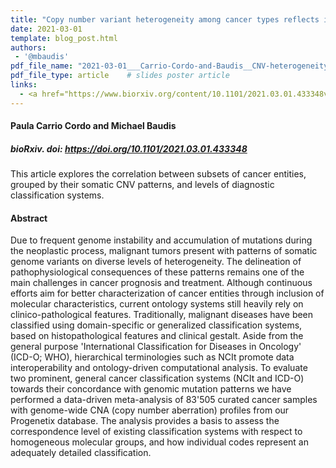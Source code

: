 ```yaml
---
title: "Copy number variant heterogeneity among cancer types reflects inconsistent concordance with diagnostic classifications"
date: 2021-03-01
template: blog_post.html 
authors:
 - '@mbaudis'
pdf_file_name: "2021-03-01___Carrio-Cordo-and-Baudis__CNV-heterogeneity-in-cancer-and-diagnostic-classifications__biorXiv-433348v1.pdf"
pdf_file_type: article    # slides poster article
links:
  - <a href="https://www.biorxiv.org/content/10.1101/2021.03.01.433348v1" target="_blank">[bioRxiv]</a>
---
```


#### Paula Carrio Cordo and Michael Baudis

##### bioRxiv. doi: <https://doi.org/10.1101/2021.03.01.433348>

This article explores the correlation between subsets of cancer entities, grouped by their somatic CNV patterns, and levels of diagnostic classification systems.

<!--more-->

#### Abstract

Due to frequent genome instability and accumulation of mutations during the neoplastic process, malignant tumors present with patterns of somatic genome variants on diverse levels of heterogeneity. The delineation of pathophysiological consequences of these patterns remains one of the main challenges in cancer prognosis and treatment. Although continuous efforts aim for better characterization of cancer entities through inclusion of molecular characteristics, current ontology systems still heavily rely on clinico-pathological features. Traditionally, malignant diseases have been classified using domain-specific or generalized classification systems, based on histopathological features and clinical gestalt. Aside from the general purpose 'International Classification for Diseases in Oncology' (ICD-O; WHO), hierarchical terminologies such as NCIt promote data interoperability and ontology-driven computational analysis. To evaluate two prominent, general cancer classification systems (NCIt and ICD-O) towards their concordance with genomic mutation patterns we have performed a data-driven meta-analysis of 83'505 curated cancer samples with genome-wide CNA (copy number aberration) profiles from our Progenetix database. The analysis provides a basis to assess the correspondence level of existing classification systems with respect to homogeneous molecular groups, and how individual codes represent an adequately detailed classification.
